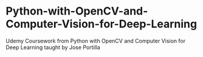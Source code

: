 # Python-with-OpenCV-and-Computer-Vision-for-Deep-Learning
Udemy Coursework from Python with OpenCV and Computer Vision for Deep Learning taught by Jose Portilla
